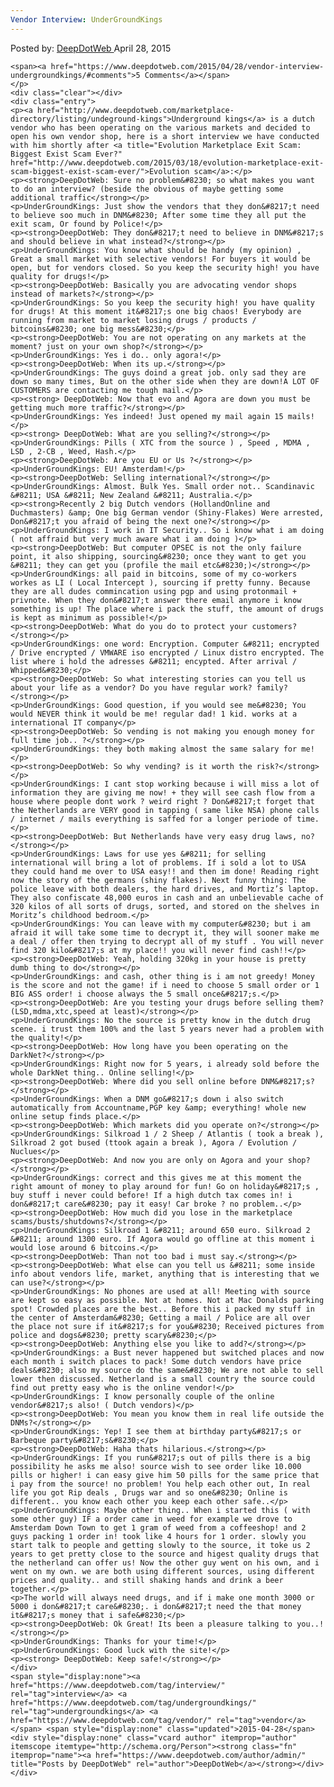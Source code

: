 ```yaml
---
Vendor Interview: UnderGroundKings
---
```

<article class="post-listing post-9665 post type-post status-publish format-standard has-post-thumbnail hentry  tag-interview tag-undergroundkings tag-vendor">
    <div class="post-inner">
        <span>Posted by: <a href="https://www.deepdotweb.com/author/admin/" title="">DeepDotWeb </a></span>
    <span>April 28, 2015</span>
    
    <span><a href="https://www.deepdotweb.com/2015/04/28/vendor-interview-undergroundkings/#comments">5 Comments</a></span>
    </p>
    <div class="clear"></div>
    <div class="entry">
    <p><a href="http://www.deepdotweb.com/marketplace-directory/listing/undeground-kings">Underground kings</a> is a dutch vendor who has been operating on the various markets and decided to open his own vendor shop, here is a short interview we have conducted with him shortly after <a title="Evolution Marketplace Exit Scam: Biggest Exist Scam Ever?" href="http://www.deepdotweb.com/2015/03/18/evolution-marketplace-exit-scam-biggest-exist-scam-ever/">Evolution scam</a>:</p>
    <p><strong>DeepDotWeb: Sure no problem&#8230; so what makes you want to do an interview? (beside the obvious of maybe getting some additional traffic</strong></p>
    <p>UnderGroundKings: Just show the vendors that they don&#8217;t need to believe soo much in DNM&#8230; After some time they all put the exit scam, Or found by Police!</p>
    <p><strong>DeepDotWeb: They don&#8217;t need to believe in DNM&#8217;s and should believe in what instead?</strong></p>
    <p>UnderGroundKings: You know what should be handy (my opinion) , Great a small market with selective vendors! For buyers it would be open, but for vendors closed. So you keep the security high! you have quality for drugs!</p>
    <p><strong>DeepDotWeb: Basically you are advocating vendor shops instead of markets?</strong></p>
    <p>UnderGroundKings: So you keep the security high! you have quality for drugs! At this moment it&#8217;s one big chaos! Everybody are running from market to market losing drugs / products / bitcoins&#8230; one big mess&#8230;</p>
    <p><strong>DeepDotWeb: You are not operating on any markets at the moment? just on your own shop?</strong></p>
    <p>UnderGroundKings: Yes i do.. only agora!</p>
    <p><strong>DeepDotWeb: When its up.</strong></p>
    <p>UnderGroundKings: The guys doind a great job. only sad they are down so many times, But on the other side when they are down!A LOT OF CUSTOMERS are contacting me tough mail.</p>
    <p><strong> DeepDotWeb: Now that evo and Agora are down you must be getting much more traffic?</strong></p>
    <p>UnderGroundKings: Yes indeed! Just opened my mail again 15 mails!</p>
    <p><strong> DeepDotWeb: What are you selling?</strong></p>
    <p>UnderGroundKings: Pills ( XTC from the source ) , Speed , MDMA , LSD , 2-CB , Weed, Hash.</p>
    <p><strong>DeepDotWeb: Are you EU or Us ?</strong></p>
    <p>UnderGroundKings: EU! Amsterdam!</p>
    <p><strong>DeepDotWeb: Selling international?</strong></p>
    <p>UnderGroundKings: Almost. Bulk Yes. Small order not.. Scandinavic &#8211; USA &#8211; New Zealand &#8211; Australia.</p>
    <p><strong>Recently 2 big Dutch vendors (HollandOnline and Duchmasters) &amp; One big German vendor (Shiny-Flakes) Were arrested, Don&#8217;t you afraid of being the next one?</strong></p>
    <p>UnderGroundKings: I work in IT Security.. So i know what i am doing ( not affraid but very much aware what i am doing )</p>
    <p><strong>DeepDotWeb: But computer OPSEC is not the only failure point, it also shipping, sourcing&#8230; once they want to get you &#8211; they can get you (profile the mail etc&#8230;)</strong></p>
    <p>UnderGroundKings: all paid in bitcoins, some of my co-workers workes as LI ( Local Intercept ), sourcing if pretty funny. Because they are all dudes commincation using pgp and using protonmail + privnote. When they don&#8217;t answer there email anymore i know something is up! The place where i pack the stuff, the amount of drugs is kept as minimum as possible!</p>
    <p><strong>DeepDotWeb: What do you do to protect your customers?</strong></p>
    <p>UnderGroundKings: one word: Encryption. Computer &#8211; encrypted / Drive encrypted / VMWARE iso encrypted / Linux distro encrypted. The list where i hold the adresses &#8211; encypted. After arrival / Whipped&#8230;</p>
    <p><strong>DeepDotWeb: So what interesting stories can you tell us about your life as a vendor? Do you have regular work? family?</strong></p>
    <p>UnderGroundKings: Good question, if you would see me&#8230; You would NEVER think it would be me! regular dad! 1 kid. works at a international IT company</p>
    <p><strong>DeepDotWeb: So vending is not making you enough money for full time job.. ?</strong></p>
    <p>UnderGroundKings: they both making almost the same salary for me!</p>
    <p><strong>DeepDotWeb: So why vending? is it worth the risk?</strong></p>
    <p>UnderGroundKings: I cant stop working because i will miss a lot of information they are giving me now! + they will see cash flow from a house where people dont work ? weird right ? Don&#8217;t forget that the Netherlands are VERY good in tapping ( same like NSA) phone calls / internet / mails everything is saffed for a longer periode of time.</p>
    <p><strong>DeepDotWeb: But Netherlands have very easy drug laws, no?</strong></p>
    <p>UnderGroundKings: Laws for use yes &#8211; for selling international will bring a lot of problems. If i sold a lot to USA they could hand me over to USA easy!! and then im done! Reading right now the story of the germans (shiny flakes). Next funny thing: The police leave with both dealers, the hard drives, and Mortiz’s laptop. They also confiscate 48,000 euros in cash and an unbelievable cache of 320 kilos of all sorts of drugs, sorted, and stored on the shelves in Moritz’s childhood bedroom.</p>
    <p>UnderGroundKings: You can leave with my computer&#8230; but i am afraid it will take some time to decrypt it, they will sooner make me a deal / offer then trying to decrypt all of my stuff . You will never find 320 kilo&#8217;s at my place!! you will never find cash!!</p>
    <p><strong>DeepDotWeb: Yeah, holding 320kg in your house is pretty dumb thing to do</strong></p>
    <p>UnderGroundKings: and cash, other thing is i am not greedy! Money is the score and not the game! if i need to choose 5 small order or 1 BIG ASS order! i choose always the 5 small once&#8217;s.</p>
    <p><strong>DeepDotWeb: Are you testing your drugs before selling them? (LSD,mdma,xtc,speed at least)</strong></p>
    <p>UnderGroundKings: No the source is pretty know in the dutch drug scene. i trust them 100% and the last 5 years never had a problem with the quality!</p>
    <p><strong>DeepDotWeb: How long have you been operating on the DarkNet?</strong></p>
    <p>UnderGroundKings: Right now for 5 years, i already sold before the whole DarkNet thing.. Online selling!</p>
    <p><strong>DeepDotWeb: Where did you sell online before DNM&#8217;s?</strong></p>
    <p>UnderGroundKings: When a DNM go&#8217;s down i also switch automatically from Accountname,PGP key &amp; everything! whole new online setup finds place.</p>
    <p><strong>DeepDotWeb: Which markets did you operate on?</strong></p>
    <p>UnderGroundKings: Silkroad 1 / 2 Sheep / Atlantis ( took a break ), Silkroad 2 got bused (ttook again a break ), Agora / Evolution / Nuclues</p>
    <p><strong>DeepDotWeb: And now you are only on Agora and your shop?</strong></p>
    <p>UnderGroundKings: correct and this gives me at this moment the right amount of money to play around for fun! Go on holiday&#8217;s , buy stuff i never could before! If a high dutch tax comes in! i don&#8217;t care&#8230; pay it easy! Car broke ? no problem..</p>
    <p><strong>DeepDotWeb: How much did you lose in the marketplace scams/busts/shutdowns?</strong></p>
    <p>UnderGroundKings: Silkroad 1 &#8211; around 650 euro. Silkroad 2 &#8211; around 1300 euro. If Agora would go offline at this moment i would lose around 6 bitcoins.</p>
    <p><strong>DeepDotWeb: Than not too bad i must say.</strong></p>
    <p><strong>DeepDotWeb: What else can you tell us &#8211; some inside info about vendors life, market, anything that is interesting that we can use?</strong></p>
    <p>UnderGroundKings: No phones are used at all! Meeting with source are kept so easy as possible. Not at homes. Not at Mac Donalds parking spot! Crowded places are the best.. Before this i packed my stuff in the center of Amsterdam&#8230; Getting a mail / Police are all over the place not sure if it&#8217;s for you&#8230; Received pictures from police and dogs&#8230; pretty scary&#8230;</p>
    <p><strong>DeepDotWeb: Anything else you like to add?</strong></p>
    <p>UnderGroundKings: a Bust never happened but switched places and now each month i switch places to pack! Some dutch vendors have price deals&#8230; also my source do the same&#8230; We are not able to sell lower then discussed. Netherland is a small country the source could find out pretty easy who is the online vendor!</p>
    <p>UnderGroundKings: I know personally couple of the online vendor&#8217;s also! ( Dutch vendors)</p>
    <p><strong>DeepDotWeb: You mean you know them in real life outside the DNMs?</strong></p>
    <p>UnderGroundKings: Yep! I see them at birthday party&#8217;s or Barbeque party&#8217;s&#8230;</p>
    <p><strong>DeepDotWeb: Haha thats hilarious.</strong></p>
    <p>UnderGroundKings: If you run&#8217;s out of pills there is a big possibility he asks me also! source wish to see order like 10.000 pills or higher! i can easy give him 50 pills for the same price that i pay from the source! no problem! You help each other out, In real life you got Rip deals , Drugs war and so one&#8230; Online is different.. you know each other you keep each other safe..</p>
    <p>UnderGroundKings: Maybe other thing.. When i started this ( with some other guy) IF a order came in weed for example we drove to Amsterdam Down Town to get 1 gram of weed from a coffeeshop! and 2 guys packing 1 order in! took like 4 hours for 1 order. slowly you start talk to people and getting slowly to the source, it toke us 2 years to get pretty close to the source and higest quality drugs that the netherland can offer us! Now the other guy went on his own, and i went on my own. we are both using different sources, using different prices and quality.. and still shaking hands and drink a beer together.</p>
    <p>The world will always need drugs, and if i make one month 3000 or 5000 i don&#8217;t care&#8230;. i don&#8217;t need the that money it&#8217;s money that i safe&#8230;</p>
    <p><strong>DeepDotWeb: Ok Great! Its been a pleasure talking to you..!</strong></p>
    <p>UnderGroundKings: Thanks for your time!</p>
    <p>UnderGroundKings: Good luck with the site!</p>
    <p><strong> DeepDotWeb: Keep safe!</strong></p>
    </div>
    <span style="display:none"><a href="https://www.deepdotweb.com/tag/interview/" rel="tag">interview</a> <a href="https://www.deepdotweb.com/tag/undergroundkings/" rel="tag">undergroundkings</a> <a href="https://www.deepdotweb.com/tag/vendor/" rel="tag">vendor</a></span> <span style="display:none" class="updated">2015-04-28</span>
    <div style="display:none" class="vcard author" itemprop="author" itemscope itemtype="http://schema.org/Person"><strong class="fn" itemprop="name"><a href="https://www.deepdotweb.com/author/admin/" title="Posts by DeepDotWeb" rel="author">DeepDotWeb</a></strong></div>
    </div>
</article>

